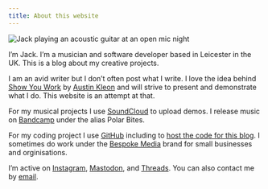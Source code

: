 ```yaml
---
title: About this website
---
```

![Jack playing an acoustic guitar at an open mic night](/img/jack-guitar-profile.jpg)

I’m Jack. I’m a musician and software developer based in Leicester in the UK. This is a blog about my creative projects.

I am an avid writer but I don’t often post what I write. I love the idea behind [Show You Work](https://austinkleon.com/show-your-work/) by [Austin Kleon](https://austinkleon.com/about/) and will strive to present and demonstrate what I do. This website is an attempt at that.

For my musical projects I use [SoundCloud](https://soundcloud.com/jackgutts) to upload demos. I release music on [Bandcamp](https://polarbites.bandcamp.com/) under the alias Polar Bites.

For my coding project I use [GitHub](https://github.com/jngutteridge) including to [host the code for this blog](https://github.com/jngutteridge/jack-website-2024). I sometimes do work under the [Bespoke Media](https://www.bespokemedia.net/) brand for small businesses and orginisations.

I’m active on [Instagram](https://www.instagram.com/jackgutts/), [Mastodon](https://hachyderm.io/@jackgutts), and [Threads](https://www.threads.net/@jackgutts). You can also contact me by [email](mailto:jack@kingbrick.co.uk).
